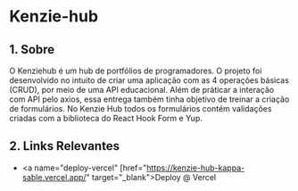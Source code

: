 # Kenzie-hub

## 1. Sobre

O Kenziehub é um hub de portfólios de programadores. O projeto foi desenvolvido no intuito de criar uma aplicação com as 4 operações básicas (CRUD), por meio de uma API educacional. Além de práticar a interação com API pelo axios, essa entrega também tinha objetivo de treinar a criação de formulários. No Kenzie Hub todos os formulários contém validações criadas com a biblioteca do React Hook Form e Yup.
<a name="links"></a>

## 2. Links Relevantes

- <a name="deploy-vercel" [href="https://kenzie-hub-kappa-sable.vercel.app/" target="_blank">Deploy @ Vercel</a>
